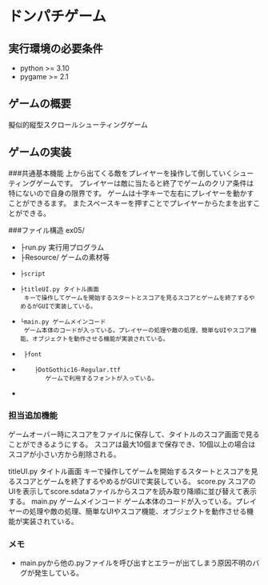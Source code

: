 # ドンパチゲーム
## 実行環境の必要条件
* python >= 3.10
* pygame >= 2.1

## ゲームの概要
擬似的縦型スクロールシューティングゲーム

## ゲームの実装
###共通基本機能
上から出てくる敵をプレイヤーを操作して倒していくシューティングゲームです。
プレイヤーは敵に当たると終了でゲームのクリア条件は特にないので自身の限界です。
ゲームは十字キーで左右にプレイヤーを動かすことができるます。
またスペースキーを押すことでプレイヤーからたまを出すことができる。

###ファイル構造
ex05/
*  ├run.py 実行用プログラム
*  ├Resource/ ゲームの素材等
*     ├script 
*     ├titleUI.py タイトル画面
       キーで操作してゲームを開始するスタートとスコアを見るスコアとゲームを終了するやめるがGUIで実装している。
*     └main.py ゲームメインコード
       ゲーム本体のコードが入っている。プレイヤーの処理や敵の処理、簡単なUIやスコア機能、オブジェクトを動作させる機能が実装されている。
*      ├font
*         ├DotGothic16-Regular.ttf
             ゲームで利用するフォントが入っている。
*             
      
### 担当追加機能
ゲームオーバー時にスコアをファイルに保存して、タイトルのスコア画面で見ることができるようにする。
スコアは最大10個まで保存でき、10個以上の場合はスコアが小さい方から削除される。

titleUI.py タイトル画面
       キーで操作してゲームを開始するスタートとスコアを見るスコアとゲームを終了するやめるがGUIで実装している。
score.py
        スコアのUIを表示してscore.sdataファイルからスコアを読み取り降順に並び替えて表示する。
main.py ゲームメインコード
       ゲーム本体のコードが入っている。プレイヤーの処理や敵の処理、簡単なUIやスコア機能、オブジェクトを動作させる機能が実装されている。

### メモ
* main.pyから他の.pyファイルを呼び出すとエラーが出てしまう原因不明のバグが発生している。
